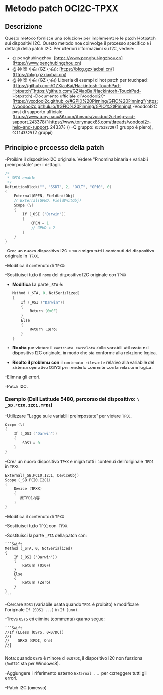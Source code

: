 # Metodo patch OCI2C-TPXX

## Descrizione

Questo metodo fornisce una soluzione per implementare le patch Hotpatch sui dispositivi I2C. Questo metodo non coinvolge il processo specifico e i dettagli della patch I2C. Per ulteriori informazioni su I2C, vedere:

- @ penghubingzhou: [https://www.penghubingzhou.cn] (https://www.penghubingzhou.cn)
- @ 神 楽 小白 (GZ 小白): [https://blog.gzxiaobai.cn/] (https://blog.gzxiaobai.cn/)
- @ 神 楽 小白 (GZ 小白) Libreria di esempi di hot patch per touchpad: [https://github.com/GZXiaoBai/Hackintosh-TouchPad-Hotpatch”(https://github.com/GZXiaoBai/Hackintosh-TouchPad- Hotpatch)
-Documento ufficiale di VoodooI2C: [https://voodooi2c.github.io/#GPIO%20Pinning/GPIO%20Pinning”(https://voodooi2c.github.io/#GPIO%20Pinning/GPIO%20Pinning)
-VoodooI2C post di supporto ufficiale [https://www.tonymacx86.com/threads/voodooi2c-help-and-support.243378/”(https://www.tonymacx86.com/threads/voodooi2c-help-and-support. 243378 /)
-Q gruppo: `837538729` (1 gruppo è pieno),` 921143329` (2 gruppi)

## Principio e processo della patch

-Proibire il dispositivo I2C originale. Vedere "Rinomina binaria e variabili preimpostate" per i dettagli.

  ```Swift
  /*
   * GPI0 enable
   */
  DefinitionBlock("", "SSDT", 2, "OCLT", "GPI0", 0)
  {
      External(GPEN, FieldUnitObj)
      // External(GPHD, FieldUnitObj)
      Scope (\)
      {
          If (_OSI ("Darwin"))
          {
              GPEN = 1
              // GPHD = 2
          }
      }
  }
  ```

-Crea un nuovo dispositivo I2C `TPXX` e migra tutti i contenuti del dispositivo originale in` TPXX`.

-Modifica il contenuto di `TPXX`:

  -Sostituisci tutto il `nome` del dispositivo I2C originale con `TPXX`

  - **Modifica** La parte `_STA` è:

    ```Swift
    Method (_STA, 0, NotSerialized)
    {
        If (_OSI ("Darwin"))
        {
            Return (0x0F)
        }
        Else
        {
            Return (Zero)
        }
    }
    ```
    
  - **Risolto** per vietare il `contenuto correlato` delle variabili utilizzate nel dispositivo I2C originale, in modo che sia conforme alla relazione logica.

  - **Risolto il problema con** il `contenuto rilevante` relativo alla variabile del sistema operativo OSYS per renderlo coerente con la relazione logica.

-Elimina gli errori.

-Patch I2C.

### Esempio (Dell Latitude 5480, percorso del dispositivo: `\ _SB.PCI0.I2C1.TPD1`)

-Utilizzare "Legge sulle variabili preimpostate" per vietare `TPD1`.


  ```Swift
  Scope (\)
  {
      If (_OSI ("Darwin"))
      {
          SDS1 = 0
      }
  }
  ```

-Crea un nuovo dispositivo `TPXX` e migra tutti i contenuti dell'originale` TPD1` in `TPXX`.


  ```Swift
  External(_SB.PCI0.I2C1, DeviceObj)
  Scope (_SB.PCI0.I2C1)
  {
      Device (TPXX)
      {
         原TPD1内容
      }
  }
  ```

-Modifica il contenuto di `TPXX`

   -Sostituisci tutto `TPD1` con` TPXX`.
  
   -Sostituisci la parte `_STA` della patch con:
  
    ```Swift
    Method (_STA, 0, NotSerialized)
    {
        If (_OSI ("Darwin"))
        {
            Return (0x0F)
        }
        Else
        {
            Return (Zero)
        }
    }
    ```
  
  -Cercare `SDS1` (variabile usata quando `TPD1` è proibito) e modificare l'originale `If (SDS1 ...)` in `If (uno)`.
  
  -Trova `OSYS` ed elimina (commenta) quanto segue:
  
    ```Swift
    //If (LLess (OSYS, 0x07DC))
    //{
    //    SRXO (GPDI, One)
    //}
    ```
   Nota: quando `OSYS` è minore di `0x07DC`, il dispositivo I2C non funziona (`0x07DC` sta per Windows8).
  
-Aggiungere il riferimento esterno `External ...` per correggere tutti gli errori.

-Patch I2C (omesso)
